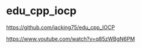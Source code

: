 # edu_cpp_iocp






https://github.com/jacking75/edu_cpp_IOCP  

https://www.youtube.com/watch?v=q85zWBgN6PM
